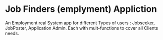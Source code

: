 # Job Finders (emplyment) Appliction
An Employment real System app for different Types of users : Jobseeker, JobPoster, Application Admin. Each with mult-functions to cover all Clients needs.  
